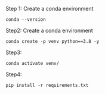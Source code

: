 Step 1: Create a conda environment
```
conda --version
```



Step2: Create  a conda environment
```
conda create -p venv python==3.8 -y
```



Step3:
```
conda activate venv/
```



Step4:
```
pip install -r requirements.txt
```